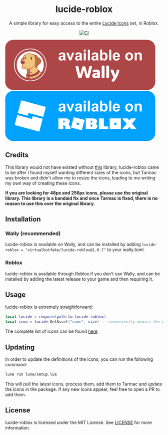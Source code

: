 <div align="center">

# lucide-roblox

A simple library for easy access to the entire [Lucide Icons](https://lucide.dev/icons/) set, in Roblox.

[![CI](https://github.com/virtualbutfake/lucide-roblox/actions/workflows/ci.yaml/badge.svg)](https://github.com/virtualbutfake/lucide-roblox/actions)

</div>

[![Wally](./assets/wally-badge.svg)](https://wally.run/package/virtualbutfake/lucide-roblox)
[![Roblox](./assets/roblox-badge.svg)](https://github.com/virtualbutfake/lucide-roblox/releases/)

## Credits

This library would not have existed without [this](https://github.com/latte-soft/lucide-roblox) library; lucide-roblox came to be after I found myself wanting different sizes of the icons, but Tarmac was broken and didn't allow me to resize the icons, leading to me writing my own way of creating these icons.

**If you are looking for 48px and 256px icons, please use the original library. This library is a bandaid fix and once Tarmac is fixed, there is no reason to use this over the original library.**

## Installation

### Wally (recommended)

lucide-roblox is available on Wally, and can be installed by adding `lucide-roblox = "virtualbutfake/lucide-roblox@1.0.7"` to your wally.toml.

### Roblox

lucide-roblox is available through Roblox if you don't use Wally, and can be installed by adding the latest release to your game and then requiring it.

## Usage

lucide-roblox is extremely straightforward:

```lua
local lucide = require(path.to.lucide-roblox)
local icon = lucide.GetAsset("name", size) -- conveniently mimics the original lucide-roblox API, so you can easily port your code back later
```

The complete list of icons can be found [here](./md/icon-index.md)

## Updating

In order to update the definitions of the icons, you can run the following command:

```bash
lune run lune/setup.lua
```

This will pull the latest icons, process them, add them to Tarmac and update the icons in the package. If any new icons appear, feel free to open a PR to add them.

## License

lucide-roblox is licensed under the MIT License. See [LICENSE](./LICENSE.md) for more information.
